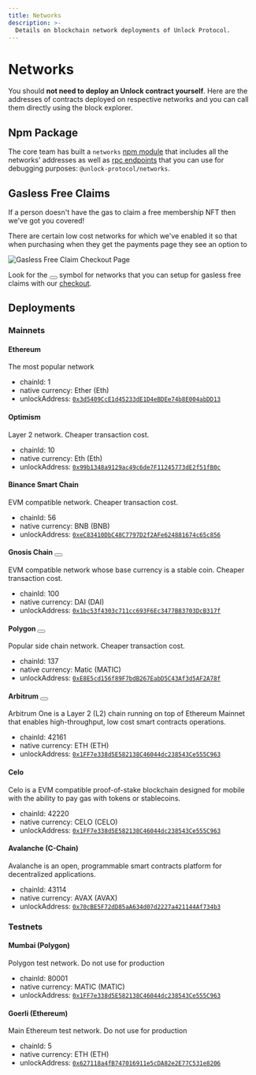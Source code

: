 ```yaml
---
title: Networks
description: >-
  Details on blockchain network deployments of Unlock Protocol.
---
```


# Networks

You should **not need to deploy an Unlock contract yourself**. Here are the addresses of contracts deployed on respective networks and you can call them directly using the block explorer.

## Npm Package
The core team has built a `networks` [npm module](https://www.npmjs.com/package/@unlock-protocol/networks) that includes all the networks' addresses as well as [rpc endpoints](../../tools/rpc-provider.md) that you can use for debugging purposes: `@unlock-protocol/networks`.

## Gasless Free Claims
If a person doesn't have the gas to claim a free membership NFT then we've got you
covered!

There are certain low cost networks for which we've enabled it so that when 
purchasing when they get the payments page they see an option to 

![Gasless Free Claim Checkout Page](/img/core-protocol/networks/free-claims.png)

Look for the <button class="button icon-button icon-gasless"></button> symbol for
networks that you can setup for gasless free claims with our [checkout](/tools/checkout).

## Deployments

### Mainnets

#### Ethereum

The most popular network

- chainId: 1
- native currency: Ether (Eth)
- unlockAddress: [`0x3d5409CcE1d45233dE1D4eBDEe74b8E004abDD13`](https://etherscan.io/address/0x3d5409CcE1d45233dE1D4eBDEe74b8E004abDD13)

#### Optimism

Layer 2 network. Cheaper transaction cost.

- chainId: 10
- native currency: Eth (Eth)
- unlockAddress: [`0x99b1348a9129ac49c6de7F11245773dE2f51fB0c`](https://optimistic.etherscan.io/address/0x99b1348a9129ac49c6de7F11245773dE2f51fB0c)

#### Binance Smart Chain

EVM compatible network. Cheaper transaction cost.

- chainId: 56
- native currency: BNB (BNB)
- unlockAddress: [`0xeC83410DbC48C7797D2f2AFe624881674c65c856`](https://bscscan.com/address/0xeC83410DbC48C7797D2f2AFe624881674c65c856)

#### Gnosis Chain <button class="button icon-button icon-gasless"></button>
EVM compatible network whose base currency is a stable coin. Cheaper transaction cost.

- chainId: 100
- native currency: DAI (DAI)
- unlockAddress: [`0x1bc53f4303c711cc693F6Ec3477B83703DcB317f`](https://blockscout.com/poa/xdai/address/0x1bc53f4303c711cc693F6Ec3477B83703DcB317f/transactions)

#### Polygon <button class="button icon-button icon-gasless"></button>

Popular side chain network. Cheaper transaction cost.

- chainId: 137
- native currency: Matic (MATIC)
- unlockAddress: [`0xE8E5cd156f89F7bdB267EabD5C43Af3d5AF2A78f`](https://polygonscan.com/address/0xE8E5cd156f89F7bdB267EabD5C43Af3d5AF2A78f)

#### Arbitrum <button class="button icon-button icon-gasless"></button>

Arbitrum One is a Layer 2 (L2) chain running on top of Ethereum Mainnet that enables high-throughput, low cost smart contracts operations.

- chainId: 42161
- native currency: ETH (ETH)
- unlockAddress: [`0x1FF7e338d5E582138C46044dc238543Ce555C963`](https://arbiscan.io/address/0x1FF7e338d5E582138C46044dc238543Ce555C963)

#### Celo

Celo is a EVM compatible proof-of-stake blockchain designed for mobile with the ability to pay gas with tokens or stablecoins.

- chainId: 42220
- native currency: CELO (CELO)
- unlockAddress: [`0x1FF7e338d5E582138C46044dc238543Ce555C963`](https://celoscan.io/address/0x1FF7e338d5E582138C46044dc238543Ce555C963)

#### Avalanche (C-Chain)

Avalanche is an open, programmable smart contracts platform for decentralized applications.

- chainId: 43114
- native currency: AVAX (AVAX)
- unlockAddress: [`0x70cBE5F72dD85aA634d07d2227a421144Af734b3`](https://snowtrace.io/address/0x70cBE5F72dD85aA634d07d2227a421144Af734b3)

### Testnets

#### Mumbai (Polygon)

Polygon test network. Do not use for production

- chainId: 80001
- native currency: MATIC (MATIC)
- unlockAddress: [`0x1FF7e338d5E582138C46044dc238543Ce555C963`](https://mumbai.polygonscan.com/address/0x1FF7e338d5E582138C46044dc238543Ce555C963)

#### Goerli (Ethereum)

Main Ethereum test network. Do not use for production

- chainId: 5
- native currency: ETH (ETH)
- unlockAddress: [`0x627118a4fB747016911e5cDA82e2E77C531e8206`](https://goerli.etherscan.io/address/0x627118a4fB747016911e5cDA82e2E77C531e8206)